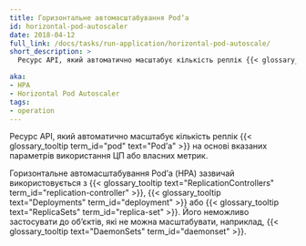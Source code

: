 ```yaml
---
title: Горизонтальне автомасштабування Podʼа
id: horizontal-pod-autoscaler
date: 2018-04-12
full_link: /docs/tasks/run-application/horizontal-pod-autoscale/
short_description: >
  Ресурс API, який автоматично масштабує кількість реплік {{< glossary_tooltip term_id="pod" text="Podʼа" >}} на основі вказаних параметрів використання ЦП або власних метрик.

aka:
- HPA
- Horizontal Pod Autoscaler
tags:
- operation
---
```


Ресурс API, який автоматично масштабує кількість реплік {{< glossary_tooltip term_id="pod" text="Podʼа" >}} на основі вказаних параметрів використання ЦП або власних метрик.

<!--more-->

Горизонтальне автомасштабування Podʼа (HPA) зазвичай використовується з {{< glossary_tooltip text="ReplicationControllers" term_id="replication-controller" >}}, {{< glossary_tooltip text="Deployments" term_id="deployment" >}} або {{< glossary_tooltip text="ReplicaSets" term_id="replica-set" >}}. Його неможливо застосувати до обʼєктів, які не можна масштабувати, наприклад, {{< glossary_tooltip text="DaemonSets" term_id="daemonset" >}}.
